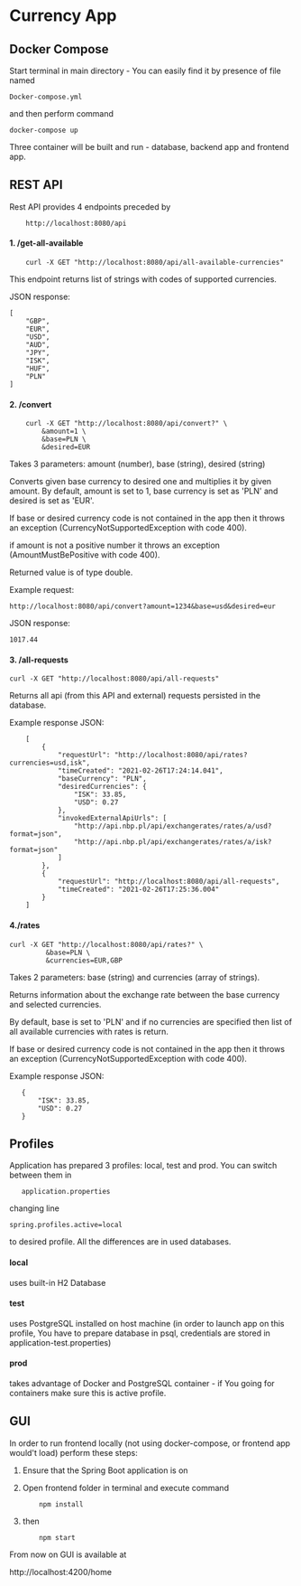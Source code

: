# Currency App

## Docker Compose

Start terminal in main directory - You can easily find it by presence of file named

```
Docker-compose.yml
```

and then perform command 

```$xslt
docker-compose up
```

Three container will be built and run - database, backend app and frontend app.


## REST API

Rest API provides 4 endpoints preceded by

```
    http://localhost:8080/api
```
#### 1. /get-all-available

```
    curl -X GET "http://localhost:8080/api/all-available-currencies"
```
This endpoint returns list of strings with codes of supported currencies.

JSON response:

```
[
    "GBP",
    "EUR",
    "USD",
    "AUD",
    "JPY",
    "ISK",
    "HUF",
    "PLN"
]
```

    
#### 2. /convert

    
        curl -X GET "http://localhost:8080/api/convert?" \
            &amount=1 \
            &base=PLN \
            &desired=EUR
        
        
Takes 3 parameters: amount (number), base (string), desired (string)

Converts given base currency to desired one and multiplies it by given amount.
By default, amount is set to 1, base currency is set as 'PLN' and desired is set as 'EUR'.

If base or desired currency code is not contained in the app then it throws an exception (CurrencyNotSupportedException with code 400).

if amount is not a positive number it throws an exception (AmountMustBePositive with code 400).

Returned value is of type double.
    
Example request:

```$xslt
http://localhost:8080/api/convert?amount=1234&base=usd&desired=eur
```

JSON response:

```
1017.44
```

#### 3. /all-requests

 ```
 curl -X GET "http://localhost:8080/api/all-requests"
 ```

Returns all api (from this API and external) requests persisted in the database.

Example response JSON:

```
    [
        {
            "requestUrl": "http://localhost:8080/api/rates?currencies=usd,isk",
            "timeCreated": "2021-02-26T17:24:14.041",
            "baseCurrency": "PLN",
            "desiredCurrencies": {
                "ISK": 33.85,
                "USD": 0.27
            },
            "invokedExternalApiUrls": [
                "http://api.nbp.pl/api/exchangerates/rates/a/usd?format=json",
                "http://api.nbp.pl/api/exchangerates/rates/a/isk?format=json"
            ]
        },
        {
            "requestUrl": "http://localhost:8080/api/all-requests",
            "timeCreated": "2021-02-26T17:25:36.004"
        }
    ]

```
#### 4./rates

 ```
 curl -X GET "http://localhost:8080/api/rates?" \
          &base=PLN \
          &currencies=EUR,GBP
 ```

Takes 2 parameters: base (string) and currencies (array of strings).

Returns information about the exchange rate between the base currency and selected currencies.

By default, base is set to 'PLN' and if no currencies are specified then list of all available currencies with rates is return.

If base or desired currency code is not contained in the app then it throws an exception (CurrencyNotSupportedException with code 400).

Example response JSON:
```
   {
       "ISK": 33.85,
       "USD": 0.27
   }
```
## Profiles

Application has prepared 3 profiles: local, test and prod.
You can switch between them in 

```
   application.properties
```

changing line

```
spring.profiles.active=local
```

to desired profile. All the differences are in used databases.

#### local
uses built-in H2 Database

#### test
uses PostgreSQL installed on host machine (in order to launch app on this profile, You have to prepare database in psql, credentials are stored in application-test.properties)

#### prod
takes advantage of Docker and PostgreSQL container - if You going for containers make sure this is active profile.


## GUI

In order to run frontend locally (not using docker-compose, or frontend app would't load) perform these steps:

1. Ensure that the Spring Boot application is on
2. Open frontend folder in terminal and execute command

    ```
        npm install
    ```

3. then 

    ```
        npm start
    ```
From now on GUI is available at
 
http://localhost:4200/home
